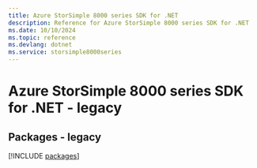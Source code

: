 ```yaml
---
title: Azure StorSimple 8000 series SDK for .NET
description: Reference for Azure StorSimple 8000 series SDK for .NET
ms.date: 10/10/2024
ms.topic: reference
ms.devlang: dotnet
ms.service: storsimple8000series
---
```

# Azure StorSimple 8000 series SDK for .NET - legacy
## Packages - legacy
[!INCLUDE [packages](storsimple-8000-series-index.md)]